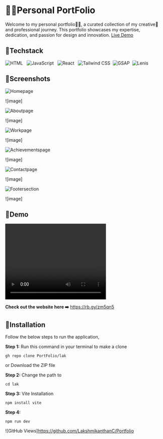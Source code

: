 
# 👨‍💻Personal PortFolio

Welcome to my personal portfolio👨‍💻, a curated collection of my creative🎨 and professional journey. This portfolio showcases my expertise, dedication, and passion for design and innovation. <a href="https://shorturl.at/9S1Eq">Live Demo</a>

## 📌Techstack
![HTML](https://img.shields.io/badge/HTML-E34F26?style=flat&logo=html5&logoColor=white) &nbsp; ![JavaScript](https://img.shields.io/badge/JavaScript-F7DF1E?style=flat&logo=javascript&logoColor=black) &nbsp; ![React](https://img.shields.io/badge/React-61DAFB?style=flat&logo=react&logoColor=black) &nbsp; ![Tailwind CSS](https://img.shields.io/badge/Tailwind_CSS-38B2AC?style=flat&logo=tailwindcss&logoColor=white) &nbsp;![GSAP](https://img.shields.io/badge/GSAP-React-brightgreen?style=flat&logo=greensock) &nbsp;![Lenis](https://img.shields.io/badge/Lenis-blue?style=flat&logo=react)

## 📌Screenshots

![Homepage](https://img.shields.io/badge/Home&nbsp;page-%230078D4?style=flat&colorB=#87CEEB )

![image]<img src="/Portfolio/images/p1.png" alt="">


![Aboutpage](https://img.shields.io/badge/About&nbsp;page-%230078D4?style=flat&colorB=#87CEEB )

![image]<img src="/Portfolio/images/About.png" alt="">


![Workpage](https://img.shields.io/badge/Work&nbsp;page-%230078D4?style=flat&colorB=#87CEEB)

![image]<img src="/Portfolio/images/Work.png" alt="">


![Achievementspage](https://img.shields.io/badge/Achievements&nbsp;&amp;&nbsp;Certifications&nbsp;page-%230078D4?style=flat&colorB=#87CEEB )

![image]<img src="/Portfolio/images/Achievements.png" alt="">

![Contactpage](https://img.shields.io/badge/Contact&nbsp;page-%230078D4?style=flat&colorB=#87CEEB)

![image]<img src="/Portfolio/images/Contact.png" alt="">


![Footersection](https://img.shields.io/badge/Footer&nbsp;section-%230078D4?style=flat&colorB=#87CEEB)

![image]<img src="/Portfolio/images/Footer.png" alt="">

## 📌Demo

<video width="320" height="240" autoplay>
  <source src="/Portfolio/videos/v1.mp4" type="video/mp4">
  <source src="/Portfolio/video/v1.ogg" type="video/ogg">
Your browser does not support the video tag.
</video>

**Check out the website here ➡️** https://rb.gy/zm5qn5

## 📌Installation

Follow the below steps to run the application,

**Step 1:** Run this command in your terminal to make a clone

```
gh repo clone PortFolio/lak
```
or 
Download the ZIP file

**Step 2:** Change the path to
```
cd lak
```
**Step 3:** Vite Installation
```
npm install vite
```
**Step 4:** 
```
npm run dev
```

![GitHub Views]https://github.com/LakshmikanthanC/Portfolio

